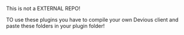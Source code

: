 This is not a EXTERNAL REPO!

TO use these plugins you have to compile your own Devious client and paste these folders in your plugin folder!
